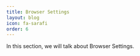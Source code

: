 ```yaml
---
title: Browser Settings
layout: blog
icon: fa-sarafi
order: 6
---
```


In this section, we will talk about Browser Settings.